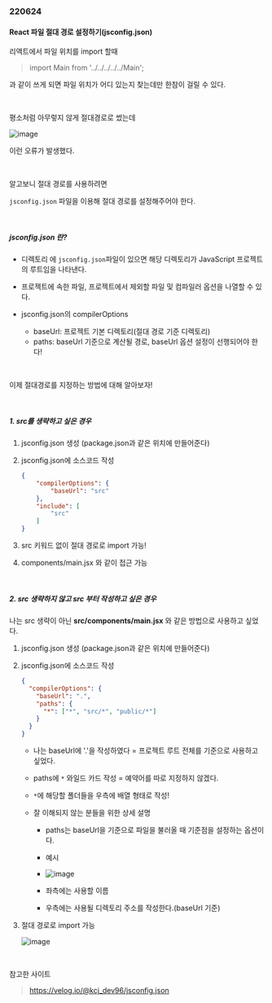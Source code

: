 ### 220624

#### React 파일 절대 경로 설정하기(jsconfig.json)

리액트에서 파일 위치를 import 할때

>  import Main from '../../../../../Main';

과 같이 쓰게 되면 파일 위치가 어디 있는지 찾는데만 한참이 걸릴 수 있다.

<br>

평소처럼 아무렇지 않게 절대경로로 썼는데

![image](https://user-images.githubusercontent.com/77482972/175483700-4a5b9c88-1fd2-4a1b-803d-14eacb7c8e21.png)

이런 오류가 발생했다.

<br>

알고보니 절대 경로를 사용하려면<br>

`jsconfig.json` 파일을 이용해 절대 경로를 설정해주어야 한다.

<br>

##### jsconfig.json 란?

- 디렉토리 에 `jsconfig.json`파일이 있으면 해당 디렉토리가 JavaScript 프로젝트의 루트임을 나타낸다.
- 프로젝트에 속한 파일, 프로젝트에서 제외할 파일 및 컴파일러 옵션을 나열할 수 있다.

- jsconfig.json의 compilerOptions
  - baseUrl: 프로젝트 기본 디렉토리(절대 경로 기준 디렉토리)
  - paths: baseUrl 기준으로 계산될 경로, baseUrl 옵션 설정이 선행되어야 한다!

<br>

이제 절대경로를 지정하는 방법에 대해 알아보자!

<br>

##### 1. src를 생략하고 싶은 경우

1. jsconfig.json 생성 (package.json과 같은 위치에 만들어준다)

2. jsconfig.json에 소스코드 작성

   ```json
   {
       "compilerOptions": {
           "baseUrl": "src"
       },
       "include": [
           "src"
       ]
   }
   ```

3. src 키워드 없이 절대 경로로 import 가능!

3. components/main.jsx 와 같이 접근 가능

<br>

##### 2. src 생략하지 않고 src 부터 작성하고 싶은 경우

나는 src 생략이 아닌  **src/components/main.jsx** 와 같은 방법으로 사용하고 싶었다.

1. jsconfig.json 생성 (package.json과 같은 위치에 만들어준다)

2. jsconfig.json에 소스코드 작성

   ```json
   {
     "compilerOptions": {
       "baseUrl": ".",
       "paths": {
         "*": ["*", "src/*", "public/*"]
       }
     }
   }
   ```

   - 나는 baseUrl에 '.'을 작성하였다 = 프로젝트 루트 전체를 기준으로 사용하고 싶었다.

   - paths에 `*` 와일드 카드 작성 = 예약어를 따로 지정하지 않겠다.

   - `*`에 해당할 폴더들을 우측에 배열 형태로 작성!

   - 잘 이해되지 않는 분들을 위한 상세 설명

     - paths는 baseUrl을 기준으로 파일을 불러올 때 기준점을 설정하는 옵션이다.

     - 예시
     - ![image](https://user-images.githubusercontent.com/77482972/175864267-9b61faf1-8eb0-4349-97ec-c09e8dbfc7f8.png)
     - 좌측에는 사용할 이름
     - 우측에는 사용될 디렉토리 주소를 작성한다.(baseUrl 기준)

3. 절대 경로로 import 가능

   ![image](https://user-images.githubusercontent.com/77482972/175864629-1a256b5e-521d-4ba2-9176-c746ecf7b0ad.png)

   

<br>

참고한 사이트

>  https://velog.io/@kcj_dev96/jsconfig.json